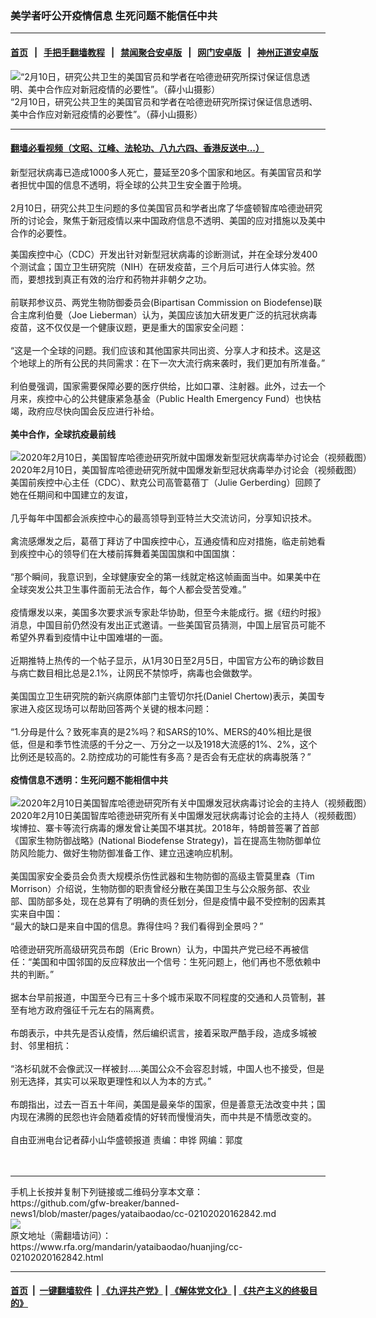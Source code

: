 ### 美学者吁公开疫情信息 生死问题不能信任中共
------------------------

#### [首页](https://github.com/gfw-breaker/banned-news1/blob/master/README.md) &nbsp;&nbsp;|&nbsp;&nbsp; [手把手翻墙教程](https://github.com/gfw-breaker/guides/wiki) &nbsp;&nbsp;|&nbsp;&nbsp; [禁闻聚合安卓版](https://github.com/gfw-breaker/bn-android) &nbsp;&nbsp;|&nbsp;&nbsp; [网门安卓版](https://github.com/oGate2/oGate) &nbsp;&nbsp;|&nbsp;&nbsp; [神州正道安卓版](https://github.com/SzzdOgate/update) 



<div id="headerimg">
 <img alt="“2月10日，研究公共卫生的美国官员和学者在哈德逊研究所探讨保证信息透明、美中合作应对新冠疫情的必要性”。（薛小山摄影）" src="https://www.rfa.org/mandarin/yataibaodao/huanjing/cc-02102020162842.html/1/@@images/db66bc4a-da26-4440-844d-6a8b3c160d78.jpeg" title="“2月10日，研究公共卫生的美国官员和学者在哈德逊研究所探讨保证信息透明、美中合作应对新冠疫情的必要性”。（薛小山摄影）"/>
 <div id="headerimgcontents">
  <div id="headerimgcaption">
   <span>
    “2月10日，研究公共卫生的美国官员和学者在哈德逊研究所探讨保证信息透明、美中合作应对新冠疫情的必要性”。（薛小山摄影）
   </span>
   <!-- zoomattribute -->
  </div>
  <!-- headerimgcaption -->
 </div>
 <!-- headerimagecontents -->
</div>

<hr/>


#### [翻墙必看视频（文昭、江峰、法轮功、八九六四、香港反送中...）](https://github.com/gfw-breaker/banned-news1/blob/master/pages/link3.md)

<div id="storytext">
 <div>
  <div class="slot_header">
  </div>
 </div>
 <p>
  新型冠状病毒已造成1000多人死亡，蔓延至20多个国家和地区。有美国官员和学者担忧中国的信息不透明，将全球的公共卫生安全置于险境。
  <br/>
  <br/>
  2月10日，研究公共卫生问题的多位美国官员和学者出席了华盛顿智库哈德逊研究所的讨论会，聚焦于新冠疫情以来中国政府信息不透明、美国的应对措施以及美中合作的必要性。
 </p>
 <div>
 </div>
 <div>
  美国疾控中心（CDC）开发出针对新型冠状病毒的诊断测试，并在全球分发400个测试盒；国立卫生研究院（NIH）在研发疫苗，三个月后可进行人体实验。然而，要想找到真正有效的治疗和药物并非朝夕之功。
  <br/>
  <br/>
  前联邦参议员、两党生物防御委员会(Bipartisan Commission on Biodefense)联合主席利伯曼（Joe Lieberman）认为，美国应该加大研发更广泛的抗冠状病毒疫苗，这不仅仅是一个健康议题，更是重大的国家安全问题：
  <br/>
  <br/>
  “这是一个全球的问题。我们应该和其他国家共同出资、分享人才和技术。这是这个地球上的所有公民的共同需求：在下一次大流行病来袭时，我们更加有所准备。”
  <br/>
  <br/>
  利伯曼强调，国家需要保障必要的医疗供给，比如口罩、注射器。此外，过去一个月来，疾控中心的公共健康紧急基金（Public Health Emergency Fund）也快枯竭，政府应尽快向国会反应进行补给。
  <br/>
  <br/>
  <b>
   美中合作，全球抗疫最前线
  </b>
 </div>
 <div>
  <b>
  </b>
  <br/>
  <div class="image-inline captioned" style="width:680px;">
   <div style="width:680px;">
    <img alt="2020年2月10日，美国智库哈德逊研究所就中国爆发新型冠状病毒举办讨论会（视频截图）" src="https://www.rfa.org/mandarin/yataibaodao/huanjing/cc-02102020162842.html/0210d.jpg" title="2020年2月10日，美国智库哈德逊研究所就中国爆发新型冠状病毒举办讨论会（视频截图）"/>
   </div>
   <div class="image-caption">
    <span style="width:680px;">
     2020年2月10日，美国智库哈德逊研究所就中国爆发新型冠状病毒举办讨论会（视频截图）
    </span>
    <span class="copyright">
    </span>
   </div>
  </div>
 </div>
 <div>
 </div>
 <div>
  美国前疾控中心主任（CDC）、默克公司高管葛蓓丁（Julie Gerberding）回顾了她在任期间和中国建立的友谊，
  <br/>
  <br/>
  几乎每年中国都会派疾控中心的最高领导到亚特兰大交流访问，分享知识技术。
  <br/>
  <br/>
  禽流感爆发之后，葛蓓丁拜访了中国疾控中心，互通疫情和应对措施，临走前她看到疾控中心的领导们在大楼前挥舞着美国国旗和中国国旗：
  <br/>
  <br/>
  “那个瞬间，我意识到，全球健康安全的第一线就定格这帧画面当中。如果美中在全球突发公共卫生事件面前无法合作，每个人都会受苦受难。”
  <br/>
  <br/>
  疫情爆发以来，美国多次要求派专家赴华协助，但至今未能成行。据《纽约时报》消息，中国目前仍然没有发出正式邀请。一些美国官员猜测，中国上层官员可能不希望外界看到疫情中让中国难堪的一面。
  <br/>
  <br/>
  近期推特上热传的一个帖子显示，从1月30日至2月5日，中国官方公布的确诊数目与病亡数目相比总是2.1%，让网民不禁惊呼，病毒也会做数学。
  <br/>
  <br/>
  美国国立卫生研究院的新兴病原体部门主管切尔托(Daniel Chertow)表示，美国专家进入疫区现场可以帮助回答两个关键的根本问题：
  <br/>
  <br/>
  “1.分母是什么？致死率真的是2%吗？和SARS的10%、MERS的40%相比是很低，但是和季节性流感的千分之一、万分之一以及1918大流感的1%、2%，这个比例还是较高的。2.防控成功的可能性有多高？是否会有无症状的病毒脱落？”
  <br/>
  <br/>
  <b>
   疫情信息不透明：生死问题不能相信中共
  </b>
 </div>
 <div>
  <b>
  </b>
  <br/>
  <div class="image-inline captioned" style="width:680px;">
   <div style="width:680px;">
    <img alt="2020年2月10日美国智库哈德逊研究所有关中国爆发冠状病毒讨论会的主持人（视频截图）" src="https://www.rfa.org/mandarin/yataibaodao/huanjing/cc-02102020162842.html/0210c.jpg" title="2020年2月10日美国智库哈德逊研究所有关中国爆发冠状病毒讨论会的主持人（视频截图）"/>
   </div>
   <div class="image-caption">
    <span style="width:680px;">
     2020年2月10日美国智库哈德逊研究所有关中国爆发冠状病毒讨论会的主持人（视频截图）
    </span>
    <span class="copyright">
    </span>
   </div>
  </div>
 </div>
 <div>
  埃博拉、寨卡等流行病毒的爆发曾让美国不堪其扰。2018年，特朗普签署了首部《国家生物防御战略》(National Biodefense Strategy)，旨在提高生物防御单位防风险能力、做好生物防御准备工作、建立迅速响应机制。
  <br/>
  <br/>
  美国国家安全委员会负责大规模杀伤性武器和生物防御的高级主管莫里森（Tim Morrison）介绍说，生物防御的职责曾经分散在美国卫生与公众服务部、农业部、国防部多处，现在总算有了明确的责任划分，但是疫情中最不受控制的因素其实来自中国：
 </div>
 <div>
 </div>
 <div>
  “最大的缺口是来自中国的信息。靠得住吗？我们看得到全景吗？”
  <br/>
  <br/>
  哈德逊研究所高级研究员布朗（Eric Brown）认为，中国共产党已经不再被信任：“美国和中国邻国的反应释放出一个信号：生死问题上，他们再也不愿依赖中共的判断。”
  <br/>
  <br/>
  据本台早前报道，中国至今已有三十多个城市采取不同程度的交通和人员管制，甚至有地方政府强征千元左右的隔离费。
  <br/>
  <br/>
  布朗表示，中共先是否认疫情，然后编织谎言，接着采取严酷手段，造成多城被封、邻里相抗：
  <br/>
  <br/>
  “洛杉矶就不会像武汉一样被封…..美国公众不会容忍封城，中国人也不接受，但是别无选择，其实可以采取更理性和以人为本的方式。”
  <br/>
  <br/>
  布朗指出，过去一百五十年间，美国是最亲华的国家，但是善意无法改变中共；国内现在沸腾的民怨也许会随着疫情的好转而慢慢消失，而中共是不情愿改变的。
  <br/>
  <br/>
  自由亚洲电台记者薛小山华盛顿报道 责编：申铧 网编：郭度
  <br/>
  <br/>
  <br/>
 </div>
</div>

<hr/>
手机上长按并复制下列链接或二维码分享本文章：<br/>
https://github.com/gfw-breaker/banned-news1/blob/master/pages/yataibaodao/cc-02102020162842.md <br/>
<a href='https://github.com/gfw-breaker/banned-news1/blob/master/pages/yataibaodao/cc-02102020162842.md'><img src='https://github.com/gfw-breaker/banned-news1/blob/master/pages/yataibaodao/cc-02102020162842.md.png'/></a> <br/>
原文地址（需翻墙访问）：https://www.rfa.org/mandarin/yataibaodao/huanjing/cc-02102020162842.html


------------------------
#### [首页](https://github.com/gfw-breaker/banned-news1/blob/master/README.md) &nbsp;|&nbsp; [一键翻墙软件](https://github.com/gfw-breaker/nogfw/blob/master/README.md) &nbsp;| [《九评共产党》](https://github.com/gfw-breaker/9ping.md/blob/master/README.md#九评之一评共产党是什么) | [《解体党文化》](https://github.com/gfw-breaker/jtdwh.md/blob/master/README.md) | [《共产主义的终极目的》](https://github.com/gfw-breaker/gczydzjmd.md/blob/master/README.md)


<img src='http://gfw-breaker.win/banned-news/pages/yataibaodao/cc-02102020162842.md' width='0px' height='0px'/>